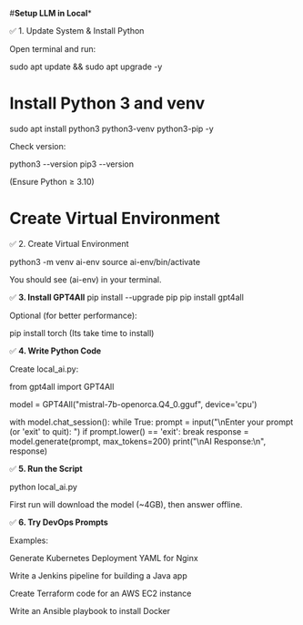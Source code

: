 #**Setup LLM in Local***

✅ 1. Update System & Install Python

Open terminal and run:

sudo apt update && sudo apt upgrade -y

# Install Python 3 and venv
sudo apt install python3 python3-venv python3-pip -y


Check version:

python3 --version
pip3 --version


(Ensure Python ≥ 3.10)
# Create Virtual Environment
✅ 2. Create Virtual Environment

python3 -m venv ai-env
source ai-env/bin/activate


You should see (ai-env) in your terminal.

✅ **3. Install GPT4All**
pip install --upgrade pip
pip install gpt4all


Optional (for better performance):

pip install torch (Its take time to install)

✅ **4. Write Python Code**

Create local_ai.py:

from gpt4all import GPT4All

model = GPT4All("mistral-7b-openorca.Q4_0.gguf", device='cpu')

with model.chat_session():
    while True:
        prompt = input("\nEnter your prompt (or 'exit' to quit): ")
        if prompt.lower() == 'exit':
            break
        response = model.generate(prompt, max_tokens=200)
        print("\nAI Response:\n", response)


✅ **5. Run the Script**

python local_ai.py


First run will download the model (~4GB), then answer offline.

✅ **6. Try DevOps Prompts**

Examples:

Generate Kubernetes Deployment YAML for Nginx

Write a Jenkins pipeline for building a Java app

Create Terraform code for an AWS EC2 instance

Write an Ansible playbook to install Docker
